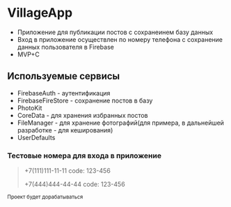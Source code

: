 # VillageApp

- Приложение для публикации постов с сохранеинем базу данных
- Вход в приложение осуществлен  по номеру телефона c сохранение данных пользователя в Firebase
- MVP+C

## Используемые сервисы

- FirebaseAuth - аутентификация
- FirebaseFireStore - сохранение постов в базу
- PhotoKit 
- CoreData - для хранения избранных постов
- FileManager - для хранение фотографий(для примера, в дальнейшей разработке - для кеширования)
- UserDefaults


### Тестовые номера для входа в приложение
>+7(111)111-11-11 code: 123-456
>
>+7(444)444-44-44 code: 123-456




<sup>Проект будет дорабатываться</sup>
